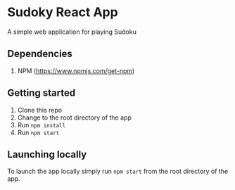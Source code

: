 # Sudoky React App
A simple web application for playing Sudoku

## Dependencies

1. NPM (https://www.npmjs.com/get-npm)

## Getting started

1. Clone this repo
1. Change to the root directory of the app
2. Run `npm install`
3. Run `npm start`

## Launching locally

To launch the app locally simply run `npm start` from the root directory of the app.
